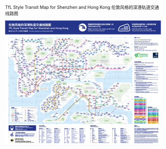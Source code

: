 TfL Style Transit Map for Shenzhen and Hong Kong
伦敦风格的深港轨道交通线路图

![thumbnail](https://github.com/sadhedgehog/szhk.tfls/blob/main/previews/thumbnail.jpg)
